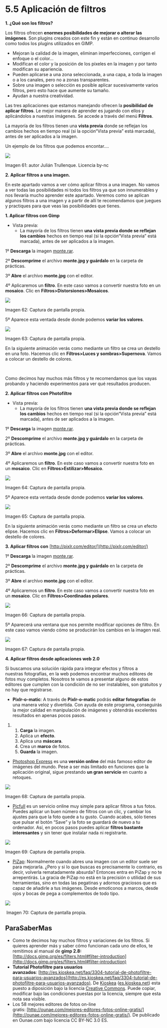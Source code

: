 # 5.5 Aplicación de filtros

**1\. ¿Qué son los filtros?**

Los filtros ofrecen **enormes posibilidades de mejorar o alterar las imágenes**. Son plugins creados con este fin y están en continuo desarrollo como todos los plugins utilizados en GIMP. 

*   Mejoran la calidad de la imagen, eliminan imperfecciones, corrigen el enfoque o el color...
*   Modifican el color y la posición de los píxeles en la imagen y por tanto modifican su apariencia.
*   Pueden aplicarse a una zona seleccionada, a una capa, a toda la imagen o a los canales, pero no a zonas transparentes.
*   Sobre una imagen o selección es posible aplicar sucesivamente varios filtros, pero esto hace que aumente su tamaño.
*   Ayudan a nuestra creatividad.

Las tres aplicaciones que estamos manejando ofrecen la **posibilidad de aplicar filtros**. Le mejor manera de aprender es jugando con ellos y aplicándolos a nuestras imágenes. Se accede a través del menú **Filtros**.

La mayoría de los filtros tienen una **vista previa** donde se reflejan los cambios hechos en tiempo real (si la opción“Vista previa” está marcada), antes de ser aplicados a la imagen.

Un ejemplo de los filtros que podemos encontar....


![](img/filtros.jpg)


Imagen 61: autor Julián Trullenque. Licencia by-nc

**2\. Aplicar filtros a una imagen.**

En este apartado vamos a ver cómo aplicar filtros a una imagen. No vamos a ver todas las posibilidades ni todos los filtros ya que son innumerables y nos llevaría mucho aprender este apartado. Veremos como se aplican algunos filtros a una imagen y a partir de allí te recomendamos que juegues y practiques para que veas las posibilidades que tienes.

**1\. Aplicar filtros con Gimp**

*   Vista previa:
    *   La mayoría de los filtros tienen **una vista previa donde se reflejan los cambios** hechos en tiempo real (si la opción“Vista previa” está marcada), antes de ser aplicados a la imagen.

1º **Descarga** la imagen [monte.rar](http://aularagon.catedu.es/materialesaularagon2013/imagen/monte.rar).

2º **Descomprime** el archivo **monte.jpg y guárdalo** en la carpeta de prácticas.

3º **Abre** el archivo **monte.jpg** con el editor.

4º Aplicaremos un **filtro**. En este caso vamos a convertir nuestra foto en un **mosaico**. Clic en **Filtros>Distorsiones>Mosaicos**.


![](img/filtro1.jpg)


Imagen 62: Captura de pantalla propia.

5º Aparece esta ventada desde donde podemos **variar los valores**.


![](img/filtro2.jpg)


Imagen 63: Captura de pantalla propia.

En la siguiente animación verás como mediante un filtro se crea un destello en una foto. Hacemos clic en **Filtros>Luces y sombras>Supernova**. Vamos a colocar un destello de colores.

 

Como decimos hay muchos más filtros y te recomendamos que los vayas probando y haciendo experimentos para ver qué resultados producen.

**2\. Aplicar filtros con Photofiltre**

*   Vista previa:
    *   La mayoría de los filtros tienen **una vista previa donde se reflejan los cambios** hechos en tiempo real (si la opción“Vista previa” está marcada), antes de ser aplicados a la imagen.

1º **Descarga** la imagen [monte.rar](http://aularagon.catedu.es/materialesaularagon2013/imagen/monte.rar).

2º **Descomprime** el archivo **monte.jpg y guárdalo** en la carpeta de prácticas.

3º **Abre** el archivo **monte.jpg** con el editor.

4º Aplicaremos un **filtro**. En este caso vamos a convertir nuestra foto en un **mosaico**. Clic en **Filtros>Estilizar>Mosaico**.


![](img/filtro3.jpg)


Imagen 64: Captura de pantalla propia.

5º Aparece esta ventada desde donde podemos **variar los valores**.


![](img/filtro4.jpg)


Imagen 65: Captura de pantalla propia.

En la siguiente animación verás como mediante un filtro se crea un efecto elipse. Hacemos clic en **Filtros>Deformar>Elipse**. Vamos a colocar un destello de colores.

**3\. Aplicar filtros con** [http://pixlr.com/editor/](http://pixlr.com/editor/)

1º **Descarga** la imagen [monte.rar](http://aularagon.catedu.es/materialesaularagon2013/imagen/monte.rar).

2º **Descomprime** el archivo **monte.jpg y guárdalo** en la carpeta de prácticas.

3º **Abre** el archivo **monte.jpg** con el editor.

4º Aplicaremos un **filtro**. En este caso vamos a convertir nuestra foto en un **mosaico**. Clic en **Filtros>Coordinadas polares**.


![](img/filtro5.jpg)


Imagen 66: Captura de pantalla propia.

5º Aparecerá una ventana que nos permite modificar opciones de filtro. En este caso vamos viendo cómo se producirán los cambios en la imagen real.


![](img/filtro6.jpg)


Imagen 67: Captura de pantalla propia.

**4\. Aplicar filtros desde aplicaciones web 2.0**

Si buscamos una solución rápida para integrar efectos y filtros a nuestras fotografías, en la web podemos encontrar muchos editores de fotos muy completos. Nosotros te vamos a presentar alguno de estos editores que cumplen con la condición de no ser instalables, son gratuitos y no hay que registrarse.

*   **Pixlr-o-matic**: A través de **Pixlr-o-matic** podrás **editar fotografías** de una manera veloz y divertida. Con ayuda de este programa, conseguirás la mejor calidad en manipulación de imágenes y obtendrás excelentes resultados en apenas pocos pasos.

1.  1.  **Carga** la imagen.
    2.  Aplica un **efecto**.
    3.  Aplica una **máscara**.
    4.  Crea un **marco** de fotos.
    5.  **Guarda** la imagen.

*   [Photoshop Express](http://www.photoshop.com/tools?wf=editor) es una **versión online** del más famoso editor de imágenes del mundo. Pese a ser más limitado en funciones que la aplicación original, sigue prestando **un gran servicio** en cuanto a retoques.


![](img/filtro7.jpg)


Imagen 68: Captura de pantalla propia.

*   [Picfull](http://www.picfull.com/) es un servicio online muy simple para aplicar filtros a tus fotos. Puedes aplicar un buen número de filtros con un clic, y cambiar los ajustes para que la foto quede a tu gusto. Cuando acabes, sólo tienes que pulsar el botón “Save” y la foto se guardará de nuevo a tu ordenador. Así, en pocos pasos puedes aplicar **filtros bastante interesantes** y sin tener que instalar nada ni registrarte.


![](img/filtro8.jpg)


Imagen 69: Captura de pantalla propia.

*   [PiZap](http://www.pizap.com/): Normalmente cuando abres una imagen con un editor suele ser para mejorarla. ¿Pero y si lo que buscas es precisamente lo contrario, es decir, volverla rematadamente absurda? Entonces entra en PiZap y no te arrepentirás. La gracia de PiZap no está en la precisión o utilidad de sus herramientas, sino en todas las pegatinas y adornos graciosos que es capaz de añadirle a tus imágenes. Desde emoticonos a marcos, desde ojos y bocas de pega a complementos de todo tipo.


![](img/filtro9.jpg)


 Imagen 70: Captura de pantalla propia.

## ParaSaberMas

*   Como te decimos hay muchos filtros y variaciones de los filtros. Si quieres aprender más y saber cómo funcionan cada uno de ellos, te remitimos al manual de **gimp 2.8:**[http://docs.gimp.org/es/filters.html#filter-introduction](http://docs.gimp.org/es/filters.html#filter-introduction)
*   **Tutorial Photofiltre para usuarios avanzados**: [http://es.kioskea.net/faq/3304-tutorial-de-photofiltre-para-usuarios-avanzados](http://es.kioskea.net/faq/3304-tutorial-de-photofiltre-para-usuarios-avanzados). De [Kioskea](http://es.kioskea.net/) ([es.kioskea.net](http://es.kioskea.net/)) esta puesto a diposición bajo la licencia [Creative Commons](http://es.kioskea.net/ccmguide/ccmlicence.php3). Puede copiar, modificar bajo las condiciones puestas por la licencia, siempre que esta nota sea visible.
*   Los 58 mejores editores de fotos on-line gratis: [http://ounae.com/mejores-editores-fotos-online-gratis/](http://ounae.com/mejores-editores-fotos-online-gratis/). De publicado en Ounae.com bajo licencia CC BY-NC 3.0 ES.

